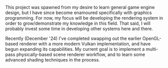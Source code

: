 This project was spawned from my desire to learn general game engine design, but I have since become enamoured specifically with graphics programming. For now, my focus will be developing the rendering system in order to grow/demonstrate my knowledge in this field. That said, I will probably invest some time in developing other systems here and there.

Recently (December '24) I've completed swapping out the earlier OpenGL-based renderer with a more modern Vulkan implementation, and have begun expanding its capabilities. My current goal is to implement a multi-pass physically-based scene renderer workflow, and to learn some advanced shading techniques in the process.

